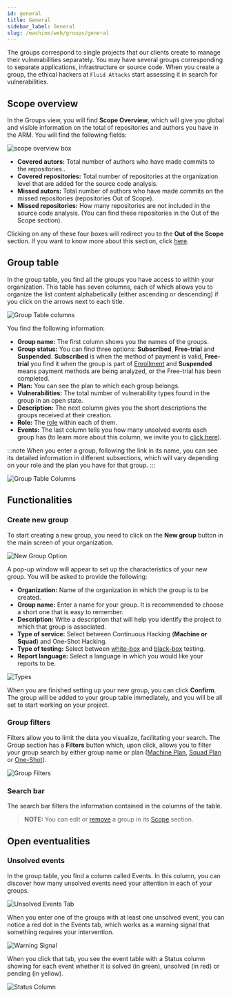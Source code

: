 ```yaml
---
id: general
title: General
sidebar_label: General
slug: /machine/web/groups/general
---
```


The groups correspond to single
projects that our clients create
to manage their vulnerabilities
separately.
You may have several
groups corresponding to
separate applications,
infrastructure or source code.
When you create a group,
the ethical hackers at
`Fluid Attacks` start
assessing it in search
for vulnerabilities.

## Scope overview

In the Groups view,
you will find **Scope Overview**,
which will give you global and visible
information on the total of repositories
and authors you have in the ARM.
You will find the following fields:

![scope overview box](https://res.cloudinary.com/fluid-attacks/image/upload/v1671556478/docs/web/groups/general/scope_overview.png)

- **Covered autors:**
  Total number of authors who
  have made commits to the repositories..
- **Covered repositories:**
  Total number of repositories at
  the organization level that are
  added for the source code analysis.
- **Missed autors:**
  Total number of authors who have
  made commits on the missed repositories
  (repositories Out of Scope).
- **Missed repositories:**
  How many repositories are not
  included in the source code analysis.
  (You can find these repositories in
  the Out of the Scope section).

Clicking on any of these four boxes
will redirect you to the
**Out of the Scope** section.
If you want to know more about this section,
click [here](/machine/web/azure-credentials).

## Group table

In the group table,
you find all the groups you
have access to within your
organization.
This table has seven columns,
each of which allows you to
organize the list content
alphabetically (either
ascending or descending) if
you click on the arrows next
to each title.

![Group Table columns](https://res.cloudinary.com/fluid-attacks/image/upload/v1671555319/docs/web/groups/general/groups_table.png)

You find the following information:

- **Group name:**
  The first column shows you
  the names of the groups.
- **Group status:**
  You can find three options:
  **Subscribed**,
  **Free-trial** and
  **Suspended**.
  **Subscribed** is when the method
  of payment is valid, **Free-trial**
  you find it when the group is
  part of [Enrollment](/machine/web/self-enrollment)
  and **Suspended** means
  payment methods are being analyzed,
  or the Free-trial has been completed.
- **Plan:**
  You can see the plan to which each
  group belongs.
- **Vulnerabilities:**
  The total number of vulnerability
  types found in the group in an
  open state.
- **Description:**
  The next column gives you the
  short descriptions the groups
  received at their creation.
- **Role:**
  The [role](/machine/web/groups/roles)
  within each of them.
- **Events:**
  The last column tells you how
  many unsolved events each group
  has (to learn more about this column,
  we invite you to
  [click here](/machine/web/groups/general#unsolved-events)).

:::note
When you enter a group,
following the link in its name,
you can see its detailed information
in different subsections,
which will vary depending on
your role and the plan you have
for that group.
:::

![Group Table Columns](https://res.cloudinary.com/fluid-attacks/image/upload/v1667252083/docs/web/groups/general/group_options.png)

## Functionalities

### Create new group

To start creating a new group,
you need to click on the
**New group** button in the
main screen of your organization.

![New Group Option](https://res.cloudinary.com/fluid-attacks/image/upload/v1671555420/docs/web/groups/general/create_new_group.png)

A pop-up window will appear
to set up the characteristics
of your new group.
You will be asked to provide
the following:

- **Organization:**
  Name of the organization in
  which the group is to be created.
- **Group name:**
  Enter a name for your group.
  It is recommended to choose a
  short one that is easy to remember.
- **Description:**
  Write a description that
  will help you identify the
  project to which that
  group is associated.
- **Type of service:**
  Select between Continuous
  Hacking (**Machine or Squad**)
  and One-Shot Hacking.
- **Type of testing:**
  Select between [white-box](/about/glossary/#white-box)
  and [black-box](https://docs.fluidattacks.com/about/glossary/#black-box)
  testing.
- **Report language:**
  Select a language in which
  you would like your reports
  to be.

![Types](https://res.cloudinary.com/fluid-attacks/image/upload/v1669032582/docs/web/groups/general/creating_gruop.png)

When you are finished
setting up your new group,
you can click **Confirm**.
The group will be added to
your group table immediately,
and you will be all set to
start working on your project.

### Group filters

Filters allow you to limit
the data you visualize,
facilitating your search.
The Group section has a
**Filters** button which,
upon click,
allows you to filter your
group search by either group
name or plan
([Machine Plan](/about/faq/machine),
[Squad Plan](/about/faq) or
[One-Shot](/about/faq/estimation#one-shot-hacking-per-project)).

![Group Filters](https://res.cloudinary.com/fluid-attacks/image/upload/v1667250616/docs/web/groups/general/group_filtes.png)

### Search bar

The search bar filters the information
contained in the columns of the table.

> **NOTE:**
> You can edit or [remove](/machine/web/groups/delete/) a group
> in its [Scope](/machine/web/groups/scope) section.

## Open eventualities

### Unsolved events

In the group table,
you find a column
called Events.
In this column,
you can discover how many
unsolved events need your
attention in each of your groups.

![Unsolved Events Tab](https://res.cloudinary.com/fluid-attacks/image/upload/v1671555625/docs/web/groups/general/report_event.png)

When you enter one of the
groups with at least one
unsolved event,
you can notice a red dot
in the Events tab,
which works as a warning
signal that something
requires your intervention.

![Warning Signal](https://res.cloudinary.com/fluid-attacks/image/upload/v1667309874/docs/web/groups/general/event_tab.png)

When you click that tab,
you see the event table
with a Status column showing
for each event whether it is
solved (in green), unsolved
(in red) or pending (in yellow).

![Status Column](https://res.cloudinary.com/fluid-attacks/image/upload/v1667310448/docs/web/groups/general/event_view.png)
